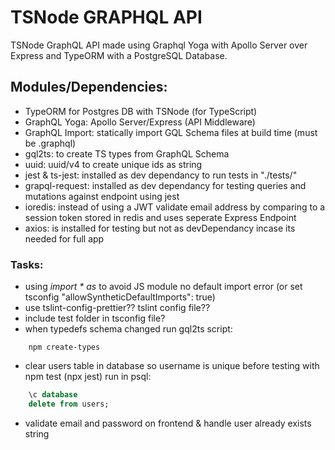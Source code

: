 # TSNode GRAPHQL API

TSNode GraphQL API made using Graphql Yoga with Apollo Server over Express and TypeORM with a PostgreSQL Database.

## Modules/Dependencies:
- TypeORM for Postgres DB with TSNode (for TypeScript)
- GraphQL Yoga: Apollo Server/Express (API Middleware)
- GraphQL Import: statically import GQL Schema files at build time (must be .graphql)
- gql2ts: to create TS types from GraphQL Schema
- uuid: uuid/v4 to create unique ids as string
- jest & ts-jest: installed as dev dependancy to run tests in "./tests/"
- grapql-request: installed as dev dependancy for testing queries and mutations against endpoint using jest
- ioredis: instead of using a JWT validate email address by comparing to a session token stored in redis and uses seperate Express Endpoint
- axios: is installed for testing but not as devDependancy incase its needed for full app

### Tasks:
- using *import * as* to avoid JS module no default import error (or set tsconfig "allowSyntheticDefaultImports": true)
- use tslint-config-prettier?? tslint config file??
- include test folder in tsconfig file?
- when typedefs schema changed run gql2ts script: 
```
    npm create-types
```
- clear users table in database so username is unique before testing with npm test (npx jest) run in psql:
```sql
    \c database
    delete from users;
``` 
- validate email and password on frontend & handle user already exists string